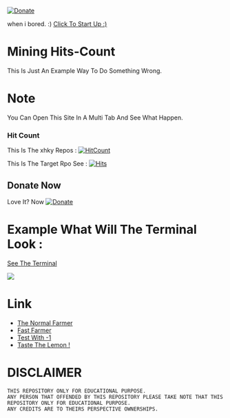 [![Donate](https://img.shields.io/badge/Donate-PayPal-green.svg)](https://PayPal.me/HyGlobalHD)

when i bored. :) [Click To Start Up :)](https://HyGlobalHD.github.io/xhky/)

# Mining Hits-Count
This Is Just An Example Way To Do Something Wrong.

# Note
You Can Open This Site In A Multi Tab And See What Happen.

### Hit Count
This Is The xhky Repos : [![HitCount](http://hits.dwyl.io/HyGlobalHD/xhky.svg)](http://hits.dwyl.io/HyGlobalHD/xhky)

This Is The Target Rpo See : [![Hits](http://hits.dwyl.io/BackToAction/BTACore.svg)](http://hits.dwyl.io/BackToAction/BTACore)

## Donate Now
Love It? Now [![Donate](https://img.shields.io/badge/Donate-PayPal-green.svg)](https://PayPal.me/HyGlobalHD)

# Example What Will The Terminal Look :
[See The Terminal](http://hits.dwyl.io/)

![](https://github.com/HyGlobalHD/xhky/blob/gh-pages/example.PNG)

# Link 
- [The Normal Farmer](https://hyglobalhd.github.io/xhky/)
- [Fast Farmer](https://hyglobalhd.github.io/xhky/crash.html)
- [Test With -1](https://hyglobalhd.github.io/xhky/crash1.html)
- [Taste The Lemon !](https://gq33352190hf8110.github.io/xhky/lemon.html)

# DISCLAIMER
```
THIS REPOSITORY ONLY FOR EDUCATIONAL PURPOSE.
ANY PERSON THAT OFFENDED BY THIS REPOSITORY PLEASE TAKE NOTE THAT THIS REPOSITORY ONLY FOR EDUCATIONAL PURPOSE.
ANY CREDITS ARE TO THEIRS PERSPECTIVE OWNERSHIPS.
```
